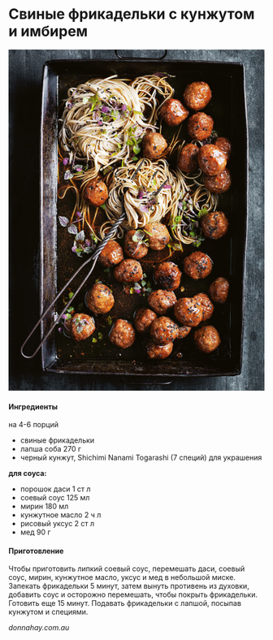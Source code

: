 ﻿---
image: ../../pics/sesame-ginger-pork-meatballs.jpg
---
# Свиные фрикадельки с кунжутом и имбирем

![Свиные фрикадельки с кунжутом и имбирем](../../pics/sesame-ginger-pork-meatballs.jpg)

#### Ингредиенты
на 4-6 порций

* свиные фрикадельки
* лапша соба 270 г
* черный кунжут, Shichimi Nanami Togarashi (7 специй) для украшения

**для соуса:**

* порошок даси 1 ст л
* соевый соус 125 мл
* мирин 180 мл
* кунжутное масло 2 ч л
* рисовый уксус 2 ст л
* мед 90 г

#### Приготовление

Чтобы приготовить липкий соевый соус, перемешать даси, соевый соус, мирин, кунжутное масло, уксус и мед в небольшой миске. 
Запекать фрикадельки 5 минут, затем вынуть противень из духовки, добавить соус  и осторожно перемешать, чтобы покрыть фрикадельки. Готовить еще 15 минут. Подавать фрикадельки с лапшой, посыпав кунжутом и специями.

_donnahay.com.au_

